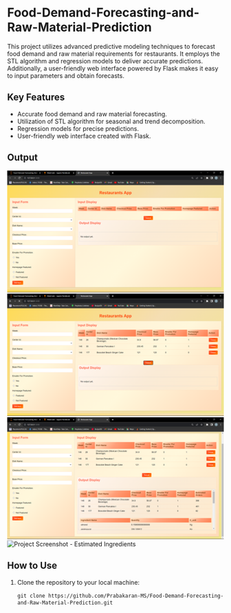 # Food-Demand-Forecasting-and-Raw-Material-Prediction

This project utilizes advanced predictive modeling techniques to forecast food demand and raw material requirements for restaurants. It employs the STL algorithm and regression models to deliver accurate predictions. Additionally, a user-friendly web interface powered by Flask makes it easy to input parameters and obtain forecasts.

## Key Features

- Accurate food demand and raw material forecasting.
- Utilization of STL algorithm for seasonal and trend decomposition.
- Regression models for precise predictions.
- User-friendly web interface created with Flask.

## Output

![Project Screenshot - Empty](./empty.png)
![Project Screenshot - Item Added](./item_added.png)
![Project Screenshot - Estimated Orders](./estimated_orders.png)
![Project Screenshot - Estimated Ingredients](./estimated_ingredients.png)

## How to Use

1. Clone the repository to your local machine:

   ```shell
   git clone https://github.com/Prabakaran-MS/Food-Demand-Forecasting-and-Raw-Material-Prediction.git
